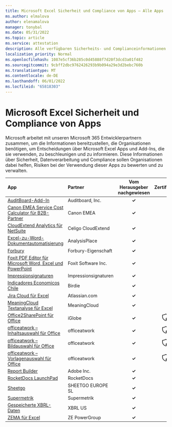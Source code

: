 ```yaml
---
title: Microsoft Excel Sicherheit und Compliance von Apps – Alle Apps
ms.author: elmalova
author: elenamalova
manager: tonybal
ms.date: 05/31/2022
ms.topic: article
ms.service: attestation
description: Alle verfügbaren Sicherheits- und Complianceinformationen für alle Microsoft Excel Apps.
localization_priority: Normal
ms.openlocfilehash: 1087e5cf36b285c0d45888f7d20f3dcd3a01f482
ms.sourcegitcommit: 9cbff2dbc9762426293b9b094a29e3d2bebc760b
ms.translationtype: MT
ms.contentlocale: de-DE
ms.lasthandoff: 06/01/2022
ms.locfileid: "65818303"
---
```

# <a name="microsoft-excel-apps-security-and-compliance"></a>Microsoft Excel Sicherheit und Compliance von Apps

Microsoft arbeitet mit unseren Microsoft 365 Entwicklerpartnern zusammen, um die Informationen bereitzustellen, die Organisationen benötigen, um Entscheidungen über Microsoft Excel Apps und Add-Ins, die sie verwenden, zu beschleunigen und zu informieren. Diese Informationen über Sicherheit, Datenverarbeitung und Compliance sollen Organisationen dabei helfen, Risiken bei der Verwendung dieser Apps zu bewerten und zu verwalten.

| **App** | **Partner** | **Vom Herausgeber nachgewiesen** | **Zertifiziert** |
|:--------|:------------|:----------------------:|:-------------:|
| [AuditBoard-Add-In](./auditboard-inc-add-in.md) | Auditboard, Inc. | **✓** |  |
| [Canon EMEA Service Cost Calculator für B2B-Partner](./canon-emea-service-cost-calculator-for-b2b-partners.md) | Canon EMEA | **✓** |  |
| [CloudExtend Analytics für NetSuite](./celigo-cloudextend-analytics-for-netsuite.md) | Celigo CloudExtend | **✓** |  |
| [Excel-zu-Word-Dokumentautomatisierung](./analysisplace-excel-to-word-document-automation.md) | AnalysisPlace | **✓** |  |
| [Forbury](./forbury-property.md) | Forbury-Eigenschaft | **✓** |  |
| [Foxit PDF Editor für Microsoft Word, Excel und PowerPoint](./foxit-software-inc-pdf-editor-for-microsoft-word-excel-and-powerpoint.md) | Foxit Software Inc. | **✓** |  |
| [Impressionsignaturen](./impression-signatures.md) | Impressionsignaturen | **✓** |  |
| [Indicadores Economicos Chile](./birdie-indicadores-economicos-chile.md) | Birdie | **✓** |  |
| [Jira Cloud für Excel](./atlassiancom-jira-cloud-for-excel.md) | Atlassian.com | **✓** |  |
| [MeaningCloud Textanalyse für Excel](./meaningcloud-text-analytics-for-excel.md) | MeaningCloud | **✓** |  |
| [Office2SharePoint für Office](./iglobe-office2sharepoint-for-office.md) | iGlobe | **✓** | <img alt="Certified application badge" src="../media/certified-badge.png" height="25" width="25" /> |
| [officeatwork – Inhaltsauswahl für Office](./officeatwork-officeatworkcontent-chooser-for-office.md) | officeatwork | **✓** | <img alt="Certified application badge" src="../media/certified-badge.png" height="25" width="25" /> |
| [officeatwork – Bildauswahl für Office](./officeatwork-officeatworkimage-chooser-for-office.md) | officeatwork | **✓** | <img alt="Certified application badge" src="../media/certified-badge.png" height="25" width="25" /> |
| [officeatwork – Vorlagenauswahl für Office](./officeatwork-officeatworktemplate-chooser-for-office.md) | officeatwork | **✓** | <img alt="Certified application badge" src="../media/certified-badge.png" height="25" width="25" /> |
| [Report Builder](./adobe-inc-report-builder.md) | Adobe Inc. | **✓** |  |
| [RocketDocs LaunchPad](./rocketdocs-launchpad.md) | RocketDocs | **✓** |  |
| [Sheetgo](./sheetgo-europe-sl.md) | SHEETGO EUROPE SL | **✓** |  |
| [Supermetrik](./supermetrics.md) | Supermetrik | **✓** |  |
| [Gespeicherte XBRL-Daten](./xbrl-us-filed-data.md) | XBRL US | **✓** |  |
| [ZEMA für Excel](./ze-powergroup-zema-for-excel.md) | ZE PowerGroup | **✓** |  |
